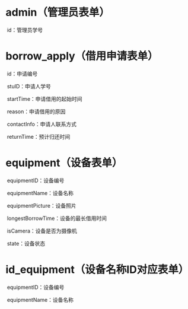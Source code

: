 ​		

# admin（管理员表单）

​		id：管理员学号

# borrow_apply（借用申请表单）

​		id：申请编号

​		stuID：申请人学号

​		startTime：申请借用的起始时间

​		reason：申请借用的原因

​		contactInfo：申请人联系方式

​		returnTime：预计归还时间

# equipment（设备表单）

​		equipmentID：设备编号

​		equipmentName：设备名称

​		equipmentPicture：设备照片

​		longestBorrowTime：设备的最长借用时间

​		isCamera：设备是否为摄像机

​		state：设备状态

# id_equipment（设备名称ID对应表单）

​		equipmentID：设备编号

​		equipmentName：设备名称